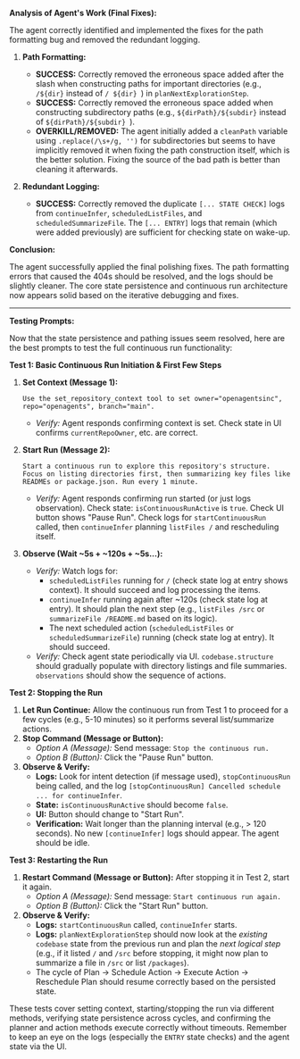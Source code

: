 **Analysis of Agent's Work (Final Fixes):**

The agent correctly identified and implemented the fixes for the path formatting bug and removed the redundant logging.

1.  **Path Formatting:**
    *   **SUCCESS:** Correctly removed the erroneous space added after the slash when constructing paths for important directories (e.g., `/${dir}` instead of `/ ${dir} `) in `planNextExplorationStep`.
    *   **SUCCESS:** Correctly removed the erroneous space added when constructing subdirectory paths (e.g., `${dirPath}/${subdir}` instead of `${dirPath}/${subdir} `).
    *   **OVERKILL/REMOVED:** The agent initially added a `cleanPath` variable using `.replace(/\s+/g, '')` for subdirectories but seems to have implicitly removed it when fixing the path construction itself, which is the better solution. Fixing the source of the bad path is better than cleaning it afterwards.

2.  **Redundant Logging:**
    *   **SUCCESS:** Correctly removed the duplicate `[... STATE CHECK]` logs from `continueInfer`, `scheduledListFiles`, and `scheduledSummarizeFile`. The `[... ENTRY]` logs that remain (which were added previously) are sufficient for checking state on wake-up.

**Conclusion:**

The agent successfully applied the final polishing fixes. The path formatting errors that caused the 404s should be resolved, and the logs should be slightly cleaner. The core state persistence and continuous run architecture now appears solid based on the iterative debugging and fixes.

---

**Testing Prompts:**

Now that the state persistence and pathing issues seem resolved, here are the best prompts to test the full continuous run functionality:

**Test 1: Basic Continuous Run Initiation & First Few Steps**

1.  **Set Context (Message 1):**
    ```
    Use the set_repository_context tool to set owner="openagentsinc", repo="openagents", branch="main".
    ```
    *   *Verify:* Agent responds confirming context is set. Check state in UI confirms `currentRepoOwner`, etc. are correct.

2.  **Start Run (Message 2):**
    ```
    Start a continuous run to explore this repository's structure. Focus on listing directories first, then summarizing key files like READMEs or package.json. Run every 1 minute.
    ```
    *   *Verify:* Agent responds confirming run started (or just logs observation). Check state: `isContinuousRunActive` is `true`. Check UI button shows "Pause Run". Check logs for `startContinuousRun` called, then `continueInfer` planning `listFiles /` and rescheduling itself.

3.  **Observe (Wait ~5s + ~120s + ~5s...):**
    *   *Verify:* Watch logs for:
        *   `scheduledListFiles` running for `/` (check state log at entry shows context). It should succeed and log processing the items.
        *   `continueInfer` running again after ~120s (check state log at entry). It should plan the next step (e.g., `listFiles /src` or `summarizeFile /README.md` based on its logic).
        *   The next scheduled action (`scheduledListFiles` or `scheduledSummarizeFile`) running (check state log at entry). It should succeed.
    *   *Verify:* Check agent state periodically via UI. `codebase.structure` should gradually populate with directory listings and file summaries. `observations` should show the sequence of actions.

**Test 2: Stopping the Run**

1.  **Let Run Continue:** Allow the continuous run from Test 1 to proceed for a few cycles (e.g., 5-10 minutes) so it performs several list/summarize actions.
2.  **Stop Command (Message or Button):**
    *   *Option A (Message):* Send message: `Stop the continuous run.`
    *   *Option B (Button):* Click the "Pause Run" button.
3.  **Observe & Verify:**
    *   **Logs:** Look for intent detection (if message used), `stopContinuousRun` being called, and the log `[stopContinuousRun] Cancelled schedule ... for continueInfer`.
    *   **State:** `isContinuousRunActive` should become `false`.
    *   **UI:** Button should change to "Start Run".
    *   **Verification:** Wait longer than the planning interval (e.g., > 120 seconds). No new `[continueInfer]` logs should appear. The agent should be idle.

**Test 3: Restarting the Run**

1.  **Restart Command (Message or Button):** After stopping it in Test 2, start it again.
    *   *Option A (Message):* Send message: `Start continuous run again.`
    *   *Option B (Button):* Click the "Start Run" button.
2.  **Observe & Verify:**
    *   **Logs:** `startContinuousRun` called, `continueInfer` starts.
    *   **Logs:** `planNextExplorationStep` should now look at the *existing* `codebase` state from the previous run and plan the *next logical step* (e.g., if it listed `/` and `/src` before stopping, it might now plan to summarize a file in `/src` or list `/packages`).
    *   The cycle of Plan -> Schedule Action -> Execute Action -> Reschedule Plan should resume correctly based on the persisted state.

These tests cover setting context, starting/stopping the run via different methods, verifying state persistence across cycles, and confirming the planner and action methods execute correctly without timeouts. Remember to keep an eye on the logs (especially the `ENTRY` state checks) and the agent state via the UI.

